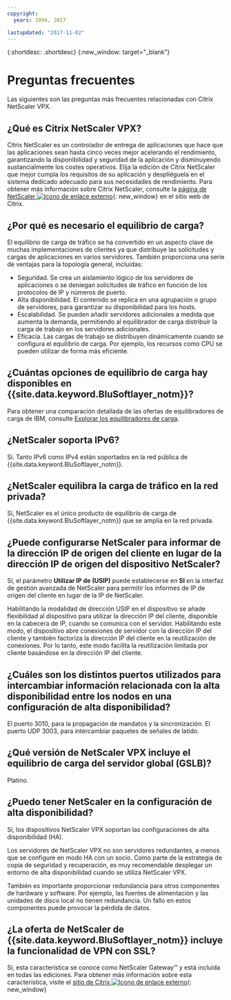 ```yaml
---
copyright:
  years: 1994, 2017

lastupdated: "2017-11-02"
---
```


{:shortdesc: .shortdesc}
{:new_window: target="_blank"}

<a name="top"></a>
# Preguntas frecuentes

Las siguientes son las preguntas más frecuentes relacionadas con Citrix NetScaler VPX.

## ¿Qué es Citrix NetScaler VPX?

Citrix NetScaler es un controlador de entrega de aplicaciones que hace que las aplicaciones sean hasta cinco veces mejor acelerando el rendimiento, garantizando la disponibilidad y seguridad de la aplicación y disminuyendo sustancialmente los costes operativos. Elija la edición de Citrix NetScaler que mejor cumpla los requisitos de su aplicación y despliéguela en el sistema dedicado adecuado para sus necesidades de rendimiento. Para obtener más información sobre Citrix NetScaler, consulte la [página de NetScaler ![Icono de enlace externo](../../icons/launch-glyph.svg "Icono de enlace externo")](http://www.citrix.com/products/netscaler-application-delivery-controller/overview.html){: new_window} en el sitio web de Citrix.

## ¿Por qué es necesario el equilibrio de carga?

El equilibrio de carga de tráfico se ha convertido en un aspecto clave de muchas implementaciones de clientes ya que distribuye las solicitudes y cargas de aplicaciones en varios servidores. También proporciona una serie de ventajas para la topología general, incluidas:

* Seguridad. Se crea un aislamiento lógico de los servidores de aplicaciones o se deniegan solicitudes de tráfico en función de los protocolos de IP y números de puerto.
* Alta disponibilidad. El contenido se replica en una agrupación o grupo de servidores, para garantizar su disponibilidad para los hosts.
* Escalabilidad. Se pueden añadir servidores adicionales a medida que aumenta la demanda, permitiendo al equilibrador de carga distribuir la carga de trabajo en los servidores adicionales.
* Eficacia. Las cargas de trabajo se distribuyen dinámicamente cuando se configura el equilibrio de carga. Por ejemplo, los recursos como CPU se pueden utilizar de forma más eficiente.

## ¿Cuántas opciones de equilibrio de carga hay disponibles en {{site.data.keyword.BluSoftlayer_notm}}?

Para obtener una comparación detallada de las ofertas de equilibradores de carga de IBM, consulte [Explorar los equilibradores de carga](https://dev-console.bluemix.net/docs/infrastructure/loadbalancer-service/explore-load-balancers.html#explore-load-balancers).

## ¿NetScaler soporta IPv6?

Sí. Tanto IPv6 como IPv4 están soportados en la red pública de {{site.data.keyword.BluSoftlayer_notm}}.

## ¿NetScaler equilibra la carga de tráfico en la red privada?

Sí, NetScaler es el único producto de equilibrio de carga de {{site.data.keyword.BluSoftlayer_notm}} que se amplía en la red privada.

## ¿Puede configurarse NetScaler para informar de la dirección IP de origen del cliente en lugar de la dirección IP de origen del dispositivo NetScaler?

Sí, el parámetro **Utilizar IP de (USIP)** puede establecerse en **SI** en la interfaz de gestión avanzada de NetScaler para permitir los informes de IP de origen del cliente en lugar de la IP de NetScaler.

Habilitando la modalidad de dirección USIP en el dispositivo se añade flexibilidad al dispositivo para utilizar la dirección IP del cliente, disponible en la cabecera de IP, cuando se comunica con el servidor. Habilitando este modo, el dispositivo abre conexiones de servidor con la dirección IP del cliente y también factoriza la dirección IP del cliente en la reutilización de conexiones. Por lo tanto, este modo facilita la reutilización limitada por cliente basándose en la dirección IP del cliente.

## ¿Cuáles son los distintos puertos utilizados para intercambiar información relacionada con la alta disponibilidad entre los nodos en una configuración de alta disponibilidad?

El puerto 3010, para la propagación de mandatos y la sincronización. El puerto UDP 3003, para intercambiar paquetes de señales de latido.

## ¿Qué versión de NetScaler VPX incluye el equilibrio de carga del servidor global (GSLB)?

Platino.

## ¿Puedo tener NetScaler en la configuración de alta disponibilidad?

Sí, los dispositivos NetScaler VPX soportan las configuraciones de alta disponibilidad (HA).

Los servidores de NetScaler VPX no son servidores redundantes, a menos que se configure en modo HA con un socio. Como parte de la estrategia de copia de seguridad y recuperación, es muy recomendable desplegar un entorno de alta disponibilidad cuando se utiliza NetScaler VPX.

También es importante proporcionar redundancia para otros componentes de hardware y software. Por ejemplo, las fuentes de alimentación y las unidades de disco local no tienen redundancia. Un fallo en estos componentes puede provocar la pérdida de datos.

## ¿La oferta de NetScaler de {{site.data.keyword.BluSoftlayer_notm}} incluye la funcionalidad de VPN con SSL?

Sí, esta característica se conoce como NetScaler Gateway™ y está incluida en todas las ediciones.  Para obtener más información sobre esta característica, visite el [sitio de Citrix ![Icono de enlace externo](../../icons/launch-glyph.svg "Icono de enlace externo")](https://www.citrix.com/products/netscaler-adc/){: new_window}
